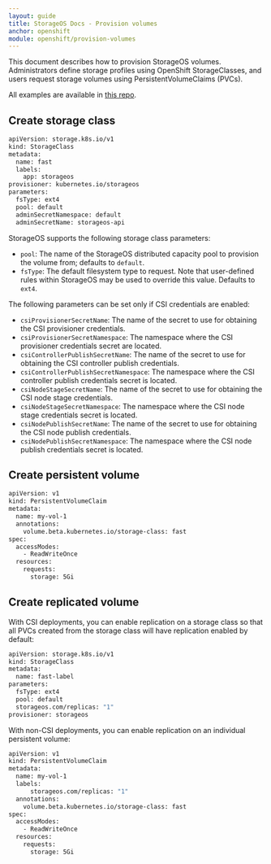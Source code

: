 ```yaml
---
layout: guide
title: StorageOS Docs - Provision volumes
anchor: openshift
module: openshift/provision-volumes
---
```


This document describes how to provision StorageOS volumes. Administrators
define storage profiles using OpenShift StorageClasses, and users request
storage volumes using PersistentVolumeClaims (PVCs).

All examples are available in [this repo](https://github.com/storageos/demos/blob/master/k8s/examples).

## Create storage class

```bash
apiVersion: storage.k8s.io/v1
kind: StorageClass
metadata:
  name: fast
  labels:
    app: storageos
provisioner: kubernetes.io/storageos
parameters:
  fsType: ext4
  pool: default
  adminSecretNamespace: default
  adminSecretName: storageos-api
```

StorageOS supports the following storage class parameters:

- `pool`: The name of the StorageOS distributed capacity pool to provision the
  volume from; defaults to `default`.
- `fsType`: The default filesystem type to request. Note that user-defined
  rules within StorageOS may be used to override this value. Defaults to `ext4`.

The following parameters can be set only if CSI credentials are
enabled:

- `csiProvisionerSecretName`: The name of the secret to use for obtaining the
CSI provisioner credentials.
- `csiProvisionerSecretNamespace`: The namespace where the CSI provisioner
credentials secret are located.
- `csiControllerPublishSecretName`: The name of the secret to use for obtaining
the CSI controller publish credentials.
- `csiControllerPublishSecretNamespace`: The namespace where the CSI controller
publish credentials secret is located.
- `csiNodeStageSecretName`: The name of the secret to use for obtaining the CSI
node stage credentials.
- `csiNodeStageSecretNamespace`: The namespace where the CSI node stage
credentials secret is located.
- `csiNodePublishSecretName`: The name of the secret to use for obtaining the
CSI node publish credentials.
- `csiNodePublishSecretNamespace`: The namespace where the CSI node publish
credentials secret is located.

## Create persistent volume

```bash
apiVersion: v1
kind: PersistentVolumeClaim
metadata:
  name: my-vol-1
  annotations:
    volume.beta.kubernetes.io/storage-class: fast
spec:
  accessModes:
    - ReadWriteOnce
  resources:
    requests:
      storage: 5Gi
```

## Create replicated volume

With CSI deployments, you can enable replication on a storage class so that all
PVCs created from the storage class will have replication enabled by default:

```bash
apiVersion: storage.k8s.io/v1
kind: StorageClass
metadata:
  name: fast-label
parameters:
  fsType: ext4
  pool: default
  storageos.com/replicas: "1"
provisioner: storageos
```

With non-CSI deployments, you can enable replication on an individual persistent
volume:

```bash
apiVersion: v1
kind: PersistentVolumeClaim
metadata:
  name: my-vol-1
  labels:
      storageos.com/replicas: "1"
  annotations:
    volume.beta.kubernetes.io/storage-class: fast
spec:
  accessModes:
    - ReadWriteOnce
  resources:
    requests:
      storage: 5Gi
```

